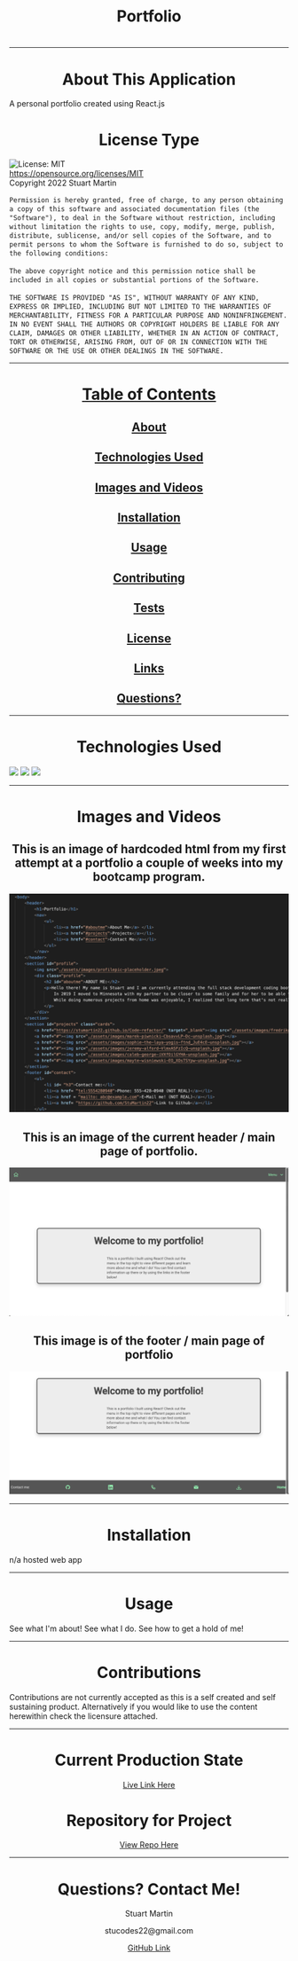 <h1 align="center" id="top"> Portfolio </h1>
  <h1 align="center"></h1>
  
  ---
  
  <h1 align="center" id="about">About This Application</h1>
  
  A personal portfolio created using React.js

  <h1 align="center" id="license">License Type</h1>


  ![License: MIT](https://img.shields.io/badge/License-MIT-yellow.svg)
  <br>
  https://opensource.org/licenses/MIT
  <br>
  Copyright 2022 Stuart Martin 

    Permission is hereby granted, free of charge, to any person obtaining a copy of this software and associated documentation files (the "Software"), to deal in the Software without restriction, including without limitation the rights to use, copy, modify, merge, publish, distribute, sublicense, and/or sell copies of the Software, and to permit persons to whom the Software is furnished to do so, subject to the following conditions:
    
    The above copyright notice and this permission notice shall be included in all copies or substantial portions of the Software.
    
    THE SOFTWARE IS PROVIDED "AS IS", WITHOUT WARRANTY OF ANY KIND, EXPRESS OR IMPLIED, INCLUDING BUT NOT LIMITED TO THE WARRANTIES OF MERCHANTABILITY, FITNESS FOR A PARTICULAR PURPOSE AND NONINFRINGEMENT. IN NO EVENT SHALL THE AUTHORS OR COPYRIGHT HOLDERS BE LIABLE FOR ANY CLAIM, DAMAGES OR OTHER LIABILITY, WHETHER IN AN ACTION OF CONTRACT, TORT OR OTHERWISE, ARISING FROM, OUT OF OR IN CONNECTION WITH THE SOFTWARE OR THE USE OR OTHER DEALINGS IN THE SOFTWARE.
  
  ---
  
  <h1 align="center"><a href="#top">Table of Contents</a></h1>
  <h2 align="center"><a href="#about">About</a></h2>
  <h2 align="center"><a href="#technologies">Technologies Used</a></h2>
  <h2 align="center"><a href="#images">Images and Videos</a></h2>
  <h2 align="center"><a href="#installation">Installation</a></h2>
  <h2 align="center"><a href="#usage">Usage</a></h2>
  <h2 align="center"><a href="#contributing">Contributing</a></h2>
  <h2 align="center"><a href="#tests">Tests</a></h2>
  <h2 align="center"><a href="#license">License</a></h2>
  <h2 align="center"><a href="#current">Links</a></h2>
  <h2 align="center"><a href="#questions">Questions?</a></h2>
  
  ---
  
  <h1 align="center" id="technologies">Technologies Used</h1>
  
  <img src="https://img.shields.io/badge/HTML-orange"/> 

  <img src="https://img.shields.io/badge/CSS-blue"/> 

  <img src="https://img.shields.io/badge/JavaScript-red"/>
  
  ---
  
  <h1 align="center" id="images">Images and Videos</h1>
  <h2 align='center'> This is an image of hardcoded html from my first attempt at a portfolio a couple of weeks into my bootcamp program. </h2>

  ![Image of hard coded html from first attempt at a portfolio. Image of hard coded html from first attempt at a portfolio.]( ./public/images/IMG_3076.png "Bad Coding")
  
  <h2 align='center'> This is an image of the current header / main page of portfolio. </h2>

  ![Image of current react iteration of portfolio top of screen header and content. Image of current react iteration of portfolio top of screen header and content.]( ./public/images/Screen%20Shot%202022-07-15%20at%201.39.55%20PM.png "Current Top") 

<h2 align='center'> This image is of the footer / main page of portfolio </h2>

  ![Image of footer and content of current react portfolio. Image of footer and content of current react portfolio.]( ./public/images/Screen%20Shot%202022-07-15%20at%201.40.06%20PM.png "Current Bottom")
  
  ---
  
  <h1 align="center" id="installation">Installation</h1>
  
  n/a hosted web app
  
  ---
  
  <h1 align="center" id="usage">Usage</h1>
  
  See what I'm about! See what I do. See how to get a hold of me!
  
  ---
  
  <h1 align="center" id="contributions">Contributions</h1>
  
  Contributions are not currently accepted as this is a self created and self sustaining product. Alternatively if you would like to use the content herewithin check the licensure attached.
  
  ---
  
  <h1 align="center"id="current">Current Production State</h1>
  
  <p align="center"><a href="https://stumartin22.github.io/Portfolio/">Live Link Here</a></p>
  
  <h1 align="center">Repository for Project</h1>
  
  <p align="center"><a href="https://github.com/StuMartin22/Portfolio">View Repo Here</a></p>
  
  ---
  
  <h1 align="center" id="questions">Questions? Contact Me!</h1>
  
  <p align="center">Stuart Martin</p>
  <p align="center">stucodes22@gmail.com</p>
  <p align="center"><a href="https://github.com/StuMartin22" >GitHub Link</a></p>